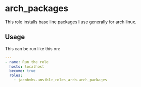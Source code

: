 # arch_packages

This role installs base line packages I use generally for arch linux.

## Usage

This can be run like this on:
```yaml
---
- name: Run the role
  hosts: localhost
  become: true
  roles:
    - jacobvhs.ansible_roles_arch.arch_packages

```
